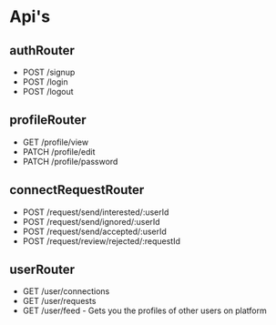 # Api's

## authRouter
- POST /signup
- POST /login
- POST /logout

## profileRouter
- GET /profile/view
- PATCH /profile/edit
- PATCH /profile/password

## connectRequestRouter
- POST /request/send/interested/:userId
- POST /request/send/ignored/:userId
- POST /request/send/accepted/:userId
- POST /request/review/rejected/:requestId

## userRouter
- GET /user/connections
- GET /user/requests
- GET /user/feed - Gets you the profiles of other users on platform

